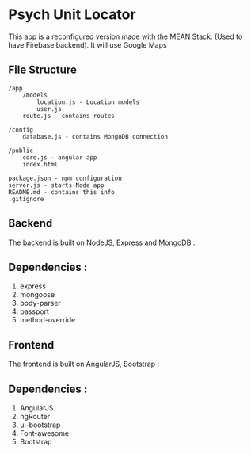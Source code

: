 # Psych Unit Locator

This app is a reconfigured version made with the MEAN Stack. (Used to have Firebase backend). It will use Google Maps

## File Structure

```
/app
	/models
		location.js - Location models
		user.js
	route.js - contains routes

/config
	database.js - contains MongoDB connection

/public
	core.js - angular app
	index.html

package.json - npm configuration
server.js - starts Node app
README.md - contains this info
.gitignore
```

## Backend

The backend is built on NodeJS, Express and MongoDB :

Dependencies :
--------------
1. express
2. mongoose
3. body-parser
4. passport
5. method-override

## Frontend

The frontend is built on AngularJS, Bootstrap :

Dependencies :
--------------
1. AngularJS
2. ngRouter
3. ui-bootstrap
4. Font-awesome
5. Bootstrap
